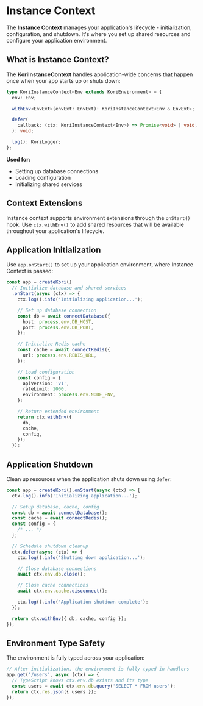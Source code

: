 # Instance Context

The **Instance Context** manages your application's lifecycle - initialization, configuration, and shutdown. It's where you set up shared resources and configure your application environment.

## What is Instance Context?

The **KoriInstanceContext** handles application-wide concerns that happen once when your app starts up or shuts down:

```typescript
type KoriInstanceContext<Env extends KoriEnvironment> = {
  env: Env;

  withEnv<EnvExt>(envExt: EnvExt): KoriInstanceContext<Env & EnvExt>;

  defer(
    callback: (ctx: KoriInstanceContext<Env>) => Promise<void> | void,
  ): void;

  log(): KoriLogger;
};
```

**Used for:**

- Setting up database connections
- Loading configuration
- Initializing shared services

## Context Extensions

Instance context supports environment extensions through the `onStart()` hook. Use `ctx.withEnv()` to add shared resources that will be available throughout your application's lifecycle.

## Application Initialization

Use `app.onStart()` to set up your application environment, where Instance Context is passed:

```typescript
const app = createKori()
  // Initialize database and shared services
  .onStart(async (ctx) => {
    ctx.log().info('Initializing application...');

    // Set up database connection
    const db = await connectDatabase({
      host: process.env.DB_HOST,
      port: process.env.DB_PORT,
    });

    // Initialize Redis cache
    const cache = await connectRedis({
      url: process.env.REDIS_URL,
    });

    // Load configuration
    const config = {
      apiVersion: 'v1',
      rateLimit: 1000,
      environment: process.env.NODE_ENV,
    };

    // Return extended environment
    return ctx.withEnv({
      db,
      cache,
      config,
    });
  });
```

## Application Shutdown

Clean up resources when the application shuts down using `defer`:

```typescript
const app = createKori().onStart(async (ctx) => {
  ctx.log().info('Initializing application...');

  // Setup database, cache, config
  const db = await connectDatabase();
  const cache = await connectRedis();
  const config = {
    /* ... */
  };

  // Schedule shutdown cleanup
  ctx.defer(async (ctx) => {
    ctx.log().info('Shutting down application...');

    // Close database connections
    await ctx.env.db.close();

    // Close cache connections
    await ctx.env.cache.disconnect();

    ctx.log().info('Application shutdown complete');
  });

  return ctx.withEnv({ db, cache, config });
});
```

## Environment Type Safety

The environment is fully typed across your application:

```typescript
// After initialization, the environment is fully typed in handlers
app.get('/users', async (ctx) => {
  // TypeScript knows ctx.env.db exists and its type
  const users = await ctx.env.db.query('SELECT * FROM users');
  return ctx.res.json({ users });
});
```

